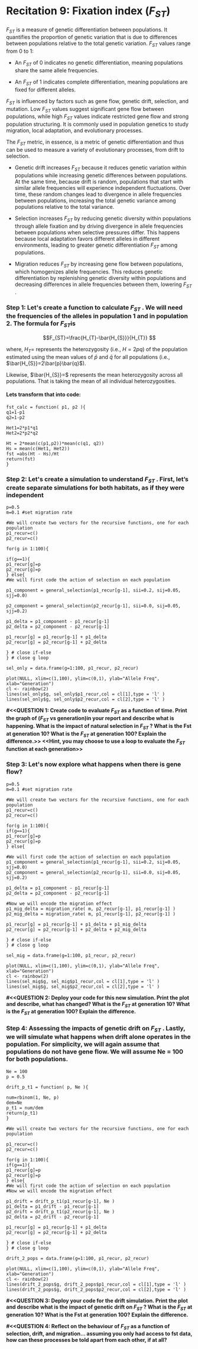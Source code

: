 
# Recitation 9: Fixation index ($F_{ST}$)

$F_{ST}$ is a measure of genetic differentiation between populations. It quantifies the proportion of genetic variation that is due to differences between populations relative to the total genetic variation. $F_{ST}$  values range from 0 to 1:

-   An $F_{ST}$  of 0 indicates no genetic differentiation, meaning populations share the same allele frequencies.
    
-   An $F_{ST}$  of 1 indicates complete differentiation, meaning populations are fixed for different alleles.

$F_{ST}$  is influenced by factors such as gene flow, genetic drift, selection, and mutation. Low $F_{ST}$  values suggest significant gene flow between populations, while high $F_{ST}$  values indicate restricted gene flow and strong population structuring. It is commonly used in population genetics to study migration, local adaptation, and evolutionary processes.

The $F_{ST}$  metric, in essence, is a metric of genetic differentiation and thus can be used to measure a variety of evolutionary processes, from drift to selection.

-   Genetic drift increases $F_{ST}$ because it reduces genetic variation within populations while increasing genetic differences between populations. At the same time, because drift is random, populations that start with similar allele frequencies will experience independent fluctuations. Over time, these random changes lead to divergence in allele frequencies between populations, increasing the total genetic variance among populations relative to the total variance.
    
-   Selection increases $F_{ST}$​ by reducing genetic diversity within populations through allele fixation and by driving divergence in allele frequencies between populations when selective pressures differ. This happens because local adaptation favors different alleles in different environments, leading to greater genetic differentiation $F_{ST}$ among populations.
    
-   Migration reduces $F_{ST}$​ by increasing gene flow between populations, which homogenizes allele frequencies. This reduces genetic differentiation by replenishing genetic diversity within populations and decreasing differences in allele frequencies between them, lowering $F_{ST}$​​.

### Step 1: Let's create a function to calculate $F_{ST}$​ . We will need the frequencies of the alleles in population 1 and in population 2. The formula for $F_{ST}$​  is

$$F_{ST}=\frac{H_{T}-\bar{H_{S}}}{H_{T}} $$ 

where, $H_{T} =$ represents the heterozygosity (i.e., $H=2pq$) of the population estimated using the mean values of $\bar{p}$ and $\bar{q}$ for all populations  (i.e., $\bar{H_{S}}=2\bar{p}\bar{q}$).

Likewise, $\bar{H_{S}}=$ represents the mean heterozygosity  across all populations. That is taking the mean of all individual heterozygosities.

#### Lets transform that into code:

```{r}
fst_calc = function( p1, p2 ){
q1=1-p1
q2=1-p2

Het1=2*p1*q1
Het2=2*p2*q2

Ht = 2*mean(c(p1,p2))*mean(c(q1, q2))
Hs = mean(c(Het1, Het2))
fst =abs(Ht - Hs)/Ht
return(fst)
}

```

###  Step 2: Let's create a simulation to understand $F_{ST}$​ . First, let’s create separate simulations for both habitats, as if they were independent

```{r}
p=0.5
m=0.1 #set migration rate

#We will create two vectors for the recursive functions, one for each population
p1_recur=c()
p2_recur=c()

for(g in 1:100){

if(g==1){
p1_recur[g]=p
p2_recur[g]=p
} else{
#We will first code the action of selection on each population

p1_component = general_selection(p1_recur[g-1], sii=0.2, sij=0.05, sjj=0.0)

p2_component = general_selection(p2_recur[g-1], sii=0.0, sij=0.05, sjj=0.2)

p1_delta = p1_component - p1_recur[g-1]
p2_delta = p2_component - p2_recur[g-1]

p1_recur[g] = p1_recur[g-1] + p1_delta
p2_recur[g] = p2_recur[g-1] + p2_delta

} # close if-else
} # close g loop

sel_only = data.frame(g=1:100, p1_recur, p2_recur)

plot(NULL, xlim=c(1,100), ylim=c(0,1), ylab="Allele Freq", xlab="Generation")
cl <- rainbow(2)
lines(sel_only$g, sel_only$p1_recur,col = cl[1],type = 'l' )
lines(sel_only$g, sel_only$p2_recur,col = cl[2],type = 'l' )

```

**#<<QUESTION 1: Create code to evaluate $F_{ST}$​  as a function of time. Print the graph of ($F_{ST}$​  vs generation)in your report and describe what is happening. What is the impact of natural selection in $F_{ST}$​ ? What is the Fst at generation 10? What is the $F_{ST}$​  at generation 100? Explain the difference.>> <<Hint, you may choose to use a loop to evaluate the $F_{ST}$​  function at each generation>>**

### Step 3: Let's now explore what happens when there is gene flow?

```{r}
p=0.5
m=0.1 #set migration rate

#We will create two vectors for the recursive functions, one for each population
p1_recur=c()
p2_recur=c()

for(g in 1:100){
if(g==1){
p1_recur[g]=p
p2_recur[g]=p
} else{

#We will first code the action of selection on each population
p1_component = general_selection(p1_recur[g-1], sii=0.2, sij=0.05, sjj=0.0)
p2_component = general_selection(p2_recur[g-1], sii=0.0, sij=0.05, sjj=0.2)

p1_delta = p1_component - p1_recur[g-1]
p2_delta = p2_component - p2_recur[g-1]

#Now we will encode the migration effect
p1_mig_delta = migration_rate( m, p2_recur[g-1], p1_recur[g-1] )
p2_mig_delta = migration_rate( m, p1_recur[g-1], p2_recur[g-1] )

p1_recur[g] = p1_recur[g-1] + p1_delta + p1_mig_delta
p2_recur[g] = p2_recur[g-1] + p2_delta + p2_mig_delta

} # close if-else
} # close g loop

sel_mig = data.frame(g=1:100, p1_recur, p2_recur)

plot(NULL, xlim=c(1,100), ylim=c(0,1), ylab="Allele Freq", xlab="Generation")
cl <- rainbow(2)
lines(sel_mig$g, sel_mig$p1_recur,col = cl[1],type = 'l' )
lines(sel_mig$g, sel_mig$p2_recur,col = cl[2],type = 'l' )
```

**#<<QUESTION 2: Deploy your code for this new simulation. Print the plot and describe, what has changed? What is the $F_{ST}$​  at generation 10? What is the $F_{ST}$​  at generation 100? Explain the difference.**

### Step 4: Assessing the impacts of genetic drift on $F_{ST}$​ . Lastly, we will simulate what happens when drift alone operates in the population. For simplicity, we will again assume that populations do not have gene flow. We will assume Ne = 100 for both populations.

```{r}
Ne = 100
p = 0.5

drift_p_t1 = function( p, Ne ){

num=rbinom(1, Ne, p)
dem=Ne
p_t1 = num/dem
return(p_t1)
}

#We will create two vectors for the recursive functions, one for each population

p1_recur=c()
p2_recur=c()

for(g in 1:100){
if(g==1){
p1_recur[g]=p
p2_recur[g]=p
} else{
#We will first code the action of selection on each population
#Now we will encode the migration effect

p1_drift = drift_p_t1(p1_recur[g-1], Ne )
p1_delta = p1_drift - p1_recur[g-1]
p2_drift = drift_p_t1(p2_recur[g-1], Ne )
p2_delta = p2_drift - p2_recur[g-1]

p1_recur[g] = p1_recur[g-1] + p1_delta
p2_recur[g] = p2_recur[g-1] + p2_delta

} # close if-else
} # close g loop

drift_2_pops = data.frame(g=1:100, p1_recur, p2_recur)

plot(NULL, xlim=c(1,100), ylim=c(0,1), ylab="Allele Freq", xlab="Generation")
cl <- rainbow(2)
lines(drift_2_pops$g, drift_2_pops$p1_recur,col = cl[1],type = 'l' )
lines(drift_2_pops$g, drift_2_pops$p2_recur,col = cl[2],type = 'l' )
```

**#<<QUESTION 3: Deploy your code for the drift simulation. Print the plot and describe what is the impact of genetic drift on $F_{ST}$​ ? What is the $F_{ST}$​  at generation 10? What is the Fst at generation 100? Explain the difference.**

**#<<QUESTION 4: Reflect on the behaviour of $F_{ST}$​ as a function of selection, drift, and migration… assuming you only had access to fst data, how can these processes be told apart from each other, if at all?**
